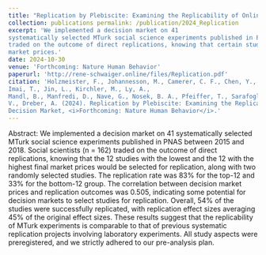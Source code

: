 ```yaml
---
title: "Replication by Plebiscite: Examining the Replicability of Online Experiments Selected by a Decision Market"
collection: publications permalink: /publication/2024_Replication
excerpt: 'We implemented a decision market on 41
systematically selected MTurk social science experiments published in PNAS between 2015 and 2018. Social scientists
traded on the outcome of direct replications, knowing that certain studies would be selected for replication based on
market prices.'
date: 2024-10-30
venue: 'Forthcoming: Nature Human Behavior'
paperurl: 'http://rene-schwaiger.online/files/Replication.pdf'
citation: 'Holzmeister, F., Johannesson, M., Camerer, C. F., Chen, Y., Ho, T-H., Hoogeveen, S., Huber, J., Imai, N.,
Imai, T., Jin, L., Kirchler, M., Ly, A.,
Mandl, B., Manfredi, D., Nave, G., Nosek, B. A., Pfeiffer, T., Sarafoglou, A., Schwaiger, R., Wagenmakers, E-J., Waldén,
V., Dreber, A. (2024). Replication by Plebiscite: Examining the Replicability of Online Experiments Selected by a
Decision Market, <i>Forthcoming: Nature Human Behavior</i>.'
---
```


Abstract: We implemented a decision market on 41 systematically selected MTurk social science experiments published in
PNAS between 2015 and 2018. Social scientists (n = 162) traded on the outcome of direct replications, knowing that the
12 studies with the lowest and the 12 with the highest final market prices would be selected for replication, along with
two randomly selected studies. The replication rate was 83% for the top-12 and 33% for the bottom-12 group. The
correlation between decision market prices and replication outcomes was 0.505, indicating some potential for decision
markets to select studies for replication. Overall, 54% of the studies were successfully replicated, with replication
effect sizes averaging 45% of the original effect sizes. These results suggest that the replicability of MTurk
experiments is comparable to that of previous systematic replication projects involving laboratory experiments. All
study aspects were preregistered, and we strictly adhered to our pre-analysis plan. 